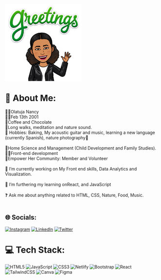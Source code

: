 <img src="https://github.com/moni-nancy/moni-nancy/blob/main/greetings.png" height= "25%" width= "50%" align="center">


# 💫 About Me:
🌺👑Olatuja Nancy<br>👶🏽Feb 13th 2001<br>💖Coffee and Chocolate<br>💖Long walks, meditation and nature sound.<br>💖 Hobbies: Baking, My acoustic guitar and music, learning a new language (currently Spanish), nature photography🥰<br><br>🏫Home Science and Management (Child Development and Family Studies).<br>👩‍💻Front-end development<br>🏫Empower Her Community: Member and Volunteer<br><br>🔭 I’m currently working on My Front end skills, Data Analytics and Visualization.<br><br>🌱 I’m furthering my learning onReact, and JavaScript<br><br>❓ Ask me about anything related to HTML, CSS, Nature, Food, Music.<br><br>


## 🌐 Socials:
[![Instagram](https://img.shields.io/badge/Instagram-%23E4405F.svg?logo=Instagram&logoColor=white)](https://www.instagram.com/leorah_13/) [![LinkedIn](https://img.shields.io/badge/LinkedIn-%230077B5.svg?logo=linkedin&logoColor=white)](https://linkedin.com/in/www.linkedin.com/in/olatuja-nancy) [![Twitter](https://img.shields.io/badge/Twitter-%231DA1F2.svg?logo=Twitter&logoColor=white)](https://x.com/Nancy_Olatuja) 

# 💻 Tech Stack:
![HTML5](https://img.shields.io/badge/html5-%23E34F26.svg?style=for-the-badge&logo=html5&logoColor=white) ![JavaScript](https://img.shields.io/badge/javascript-%23323330.svg?style=for-the-badge&logo=javascript&logoColor=%23F7DF1E) ![CSS3](https://img.shields.io/badge/css3-%231572B6.svg?style=for-the-badge&logo=css3&logoColor=white) ![Netlify](https://img.shields.io/badge/netlify-%23000000.svg?style=for-the-badge&logo=netlify&logoColor=#00C7B7) ![Bootstrap](https://img.shields.io/badge/bootstrap-%23563D7C.svg?style=for-the-badge&logo=bootstrap&logoColor=white) ![React](https://img.shields.io/badge/react-%2320232a.svg?style=for-the-badge&logo=react&logoColor=%2361DAFB) ![TailwindCSS](https://img.shields.io/badge/tailwindcss-%2338B2AC.svg?style=for-the-badge&logo=tailwind-css&logoColor=white) ![Canva](https://img.shields.io/badge/Canva-%2300C4CC.svg?style=for-the-badge&logo=Canva&logoColor=white) 	![Figma](https://img.shields.io/badge/figma-%23F24E1E.svg?style=for-the-badge&logo=figma&logoColor=white)

